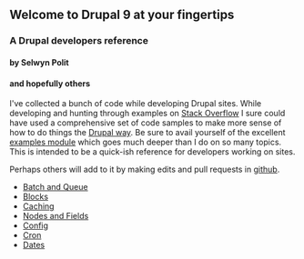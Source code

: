 ## Welcome to Drupal 9 at your fingertips
### A Drupal developers reference
#### by Selwyn Polit
#### and hopefully others

I've collected a bunch of code while developing Drupal sites.  While developing and hunting through examples on [Stack Overflow](https://stackoverflow.com/) I sure could have used a comprehensive set of code samples to make more sense of how to do things the [Drupal way](https://events.drupal.org/neworleans2016/sessions/drupal-way-philosophy).  Be sure to avail yourself of the excellent [examples module](https://www.drupal.org/project/examples) which goes much deeper than I do on so many topics.  This is intended to be a quick-ish reference for developers working on sites.

Perhaps others will add to it by making edits and pull requests in [github](https://github.com/selwynpolit/d9book/tree/gh-pages/book).


- [Batch and Queue](book/bq.html)
- [Blocks](book/blocks.html)
- [Caching](book/caching.html)
- [Nodes and Fields](book/nodes_n_fields.html)
- [Config](book/config.md)
- [Cron](book/cron.md)
- [Dates](book/dates.html)
